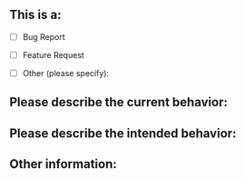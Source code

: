 ## This is a:
- [ ] Bug Report
- [ ] Feature Request
- [ ] Other (please specify):


## Please describe the current behavior:



## Please describe the intended behavior:



## Other information:

